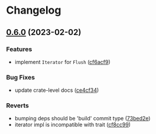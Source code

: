 # Changelog

## [0.6.0](https://github.com/Stonks3141/x264/compare/v0.5.0...v0.6.0) (2023-02-02)


### Features

* implement `Iterator` for `Flush` ([cf6acf9](https://github.com/Stonks3141/x264/commit/cf6acf9e9db469b8935ac75f0dd4b50bb959d0e4))


### Bug Fixes

* update crate-level docs ([ce4cf34](https://github.com/Stonks3141/x264/commit/ce4cf34c1939065b11f0f535eacb70bce42d0aaa))


### Reverts

* bumping deps should be 'build' commit type ([73bed2e](https://github.com/Stonks3141/x264/commit/73bed2e094c93f02e5b10c15788bb256f46eae03))
* iterator impl is incompatible with trait ([cf8cc99](https://github.com/Stonks3141/x264/commit/cf8cc99ebd6ef56f09ae1259da63799cc9d1482c))
